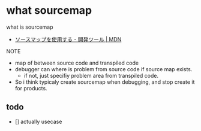 # what sourcemap

what is sourcemap

- [ソースマップを使用する \- 開発ツール \| MDN](https://developer.mozilla.org/ja/docs/Tools/Debugger/How_to/Use_a_source_map)

NOTE

- map of between source code and transpiled code
- debugger can where is problem from source code if source map exists.
  - if not, just specifiy problem area from transpiled code.
- So i think typicaly create sourcemap when debugging, and stop create it for products.

## todo

- [] actually usecase

